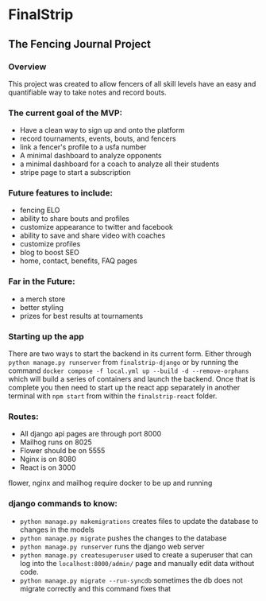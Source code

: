 # FinalStrip
## The Fencing Journal Project

### Overview

This project was created to allow fencers of all skill levels have an easy and quantifiable way to take notes and record bouts.


### The current goal of the MVP:

* Have a clean way to sign up and onto the platform
* record tournaments, events, bouts, and fencers
* link a fencer's profile to a usfa number
* A minimal dashboard to analyze opponents
* a minimal dashboard for a coach to analyze all their students
* stripe page to start a subscription


### Future features to include:

* fencing ELO
* ability to share bouts and profiles
* customize appearance to twitter and facebook
* ability to save and share video with coaches
* customize profiles
* blog to boost SEO
* home, contact, benefits, FAQ pages


### Far in the Future:
* a merch store
* better styling
* prizes for best results at tournaments


### Starting up the app

There are two ways to start the backend in its current form.  Either through `python manage.py runserver` from `finalstrip-django` or by running the command `docker compose -f local.yml up --build -d --remove-orphans` which will build a series of containers and launch the backend.  Once that is complete you then need to start up the react app separately in another terminal with `npm start` from within the `finalstrip-react` folder.


### Routes:

* All django api pages are through port 8000
* Mailhog runs on 8025
* Flower should be on 5555
* Nginx is on 8080
* React is on 3000

flower, nginx and mailhog require docker to be up and running


### django commands to know:

* `python manage.py makemigrations` creates files to update the database to changes in the models
* `python manage.py migrate` pushes the changes to the database
* `python manage.py runserver` runs the django web server
* `python manage.py createsuperuser` used to create a superuser that can log into the `localhost:8000/admin/` page and manually edit data without code.
* `python manage.py migrate --run-syncdb` sometimes the db does not migrate correctly and this command fixes that



